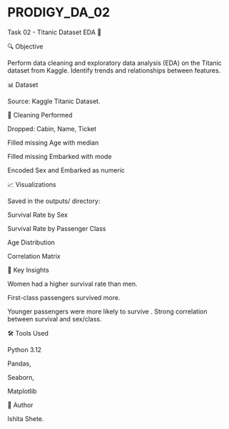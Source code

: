 # PRODIGY_DA_02
Task 02 - Titanic Dataset EDA 🚢

🔍 Objective

Perform data cleaning and exploratory data analysis (EDA) on the Titanic dataset from Kaggle. Identify trends and relationships between features.

📊 Dataset

Source: Kaggle Titanic Dataset.

🧼 Cleaning Performed

Dropped: Cabin, Name, Ticket

Filled missing Age with median

Filled missing Embarked with mode

Encoded Sex and Embarked as numeric

📈 Visualizations

Saved in the outputs/ directory:

Survival Rate by Sex

Survival Rate by Passenger Class

Age Distribution

Correlation Matrix

📌 Key Insights

Women had a higher survival rate than men.

First-class passengers survived more.

Younger passengers were more likely to survive . Strong correlation between survival and sex/class.

🛠️ Tools Used

Python 3.12

Pandas,

Seaborn,

Matplotlib

🧠 Author

Ishita Shete.
